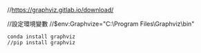 //https://graphviz.gitlab.io/download/


//設定環境變數
//$env:Graphvize="C:\Program Files\Graphviz\bin"


```
conda install graphviz
//pip install graphviz
```


